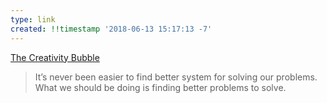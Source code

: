 ```yaml
---
type: link
created: !!timestamp '2018-06-13 15:17:13 -7'
---
```

[The Creativity Bubble](https://www.cjchilvers.com/blog/the-creativity-bubble)

> It’s never been easier to find better system for solving our problems. What we should be doing is finding better problems to solve. 
